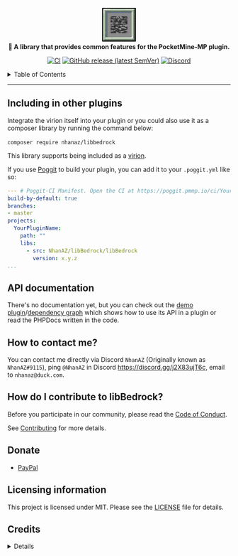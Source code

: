 <p align="center">
	<a href="https://github.com/NhanAZ/libBedrock">
			<img height="76" src="https://github.com/NhanAZ/libBedrock/blob/master/assets/libBedrock_Icon.png" loading="eager" />
	</a><br>
	<b>🌈 A library that provides common features for the PocketMine-MP plugin.</b>
</p>

<p align="center">
	<a href="https://github.com/NhanAZ/libBedrock/actions/workflows/ci.yml"><img src="https://github.com/NhanAZ/libBedrock/actions/workflows/ci.yml/badge.svg" alt="CI" /></a>
	<a href="https://github.com/NhanAZ/libBedrock/releases/latest"><img alt="GitHub release (latest SemVer)" src="https://img.shields.io/github/v/release/NhanAZ/libBedrock?label=release&sort=semver"></a>
	<a href="https://discord.gg/j2X83ujT6c"><img src="https://img.shields.io/discord/986553214889517088?label=discord&color=7289DA&logo=discord" alt="Discord" /></a>
</p>

<details>

<summary>Table of Contents</summary>

- [Including in other plugins](#including-in-other-plugins)
- [API documentation](#api-documentation)
- [How to contact me?](#how-to-contact-me)
- [How do I contribute to libBedrock?](#how-do-i-contribute-to-libbedrock)
- [Donate](#donate]
- [Licensing information](https://github.com/NhanAZ/libBedrock/edit/master/README.md#licensing-information)
- [Credits](#credits)

</details>

---

## Including in other plugins
Integrate the virion itself into your plugin or you could also use it as a composer library by running the command below:

`composer require nhanaz/libbedrock`

This library supports being included as a [virion](https://github.com/poggit/support/blob/master/virion.md).

If you use [Poggit](https://poggit.pmmp.io) to build your plugin, you can add it to your `.poggit.yml` like so:

```yml
--- # Poggit-CI Manifest. Open the CI at https://poggit.pmmp.io/ci/YourGithubUserName/YourPluginName
build-by-default: true
branches:
- master
projects:
  YourPluginName:
    path: ""
    libs:
      - src: NhanAZ/libBedrock/libBedrock
        version: x.y.z
...

```

## API documentation
There's no documentation yet, but you can check out the [demo plugin](https://github.com/search?q=org%3Anhanaz-pm-pl%20libBedrock&type=code)/[dependency graph](https://github.com/NhanAZ/libBedrock/network/dependents) which shows how to use its API in a plugin or read the PHPDocs written in the code.

## How to contact me?
You can contact me directly via Discord `NhanAZ` (Originally known as `NhanAZ#9115`), ping `@NhanAZ` in Discord https://discord.gg/j2X83ujT6c, email to `nhanaz@duck.com`.

## How do I contribute to libBedrock?
Before you participate in our community, please read the [Code of Conduct](https://github.com/NhanAZ/libBedrock/blob/master/CODE_OF_CONDUCT.md).

See [Contributing](https://github.com/NhanAZ/libBedrock/blob/master/CONTRIBUTING.md) for more details.

## Donate
- [PayPal](https://www.paypal.com/paypalme/NhanAZ)

## Licensing information
This project is licensed under MIT. Please see the [LICENSE](/LICENSE) file for details.

## Credits
<details>

<summary>Details</summary>

- [Contributors](https://github.com/NhanAZ/libBedrock/graphs/contributors)
- [pmmp/PocketMine-MP](https://github.com/pmmp/PocketMine-MP)
	- https://github.com/NhanAZ/libBedrock/blob/master/src/NhanAZ/libBedrock/StringToItem.php
	- https://github.com/NhanAZ/libBedrock/blob/master/SECURITY.md
	- https://github.com/NhanAZ/libBedrock/blob/master/.github/PULL_REQUEST_TEMPLATE.md
	- https://github.com/NhanAZ/libBedrock/blob/master/README.md
- [thebigcrafter/ktpmpl-cfs](https://github.com/thebigcrafter/ktpmpl-cfs)
	- https://github.com/NhanAZ/libBedrock/blob/master/src/NhanAZ/libBedrock/ConfigChecker.php
- [jasonw4331/libCustomPack](https://github.com/jasonw4331/libCustomPack)
	- https://github.com/NhanAZ/libBedrock/blob/master/src/NhanAZ/libBedrock/ResourcePackManager.php
- [thebigcrafter/oh-my-pmmp](https://github.com/thebigcrafter/oh-my-pmmp)
	https://github.com/NhanAZ/libBedrock/blob/master/.github/workflows/ci.yml
	
- [PHPStan](https://github.com/phpstan/phpstan)
- [PHP Coding Standards Fixer](https://github.com/PHP-CS-Fixer/PHP-CS-Fixer)
- [Visual Studio Code](https://code.visualstudio.com/)
- [PhpStorm](https://www.jetbrains.com/phpstorm/)

</details>
